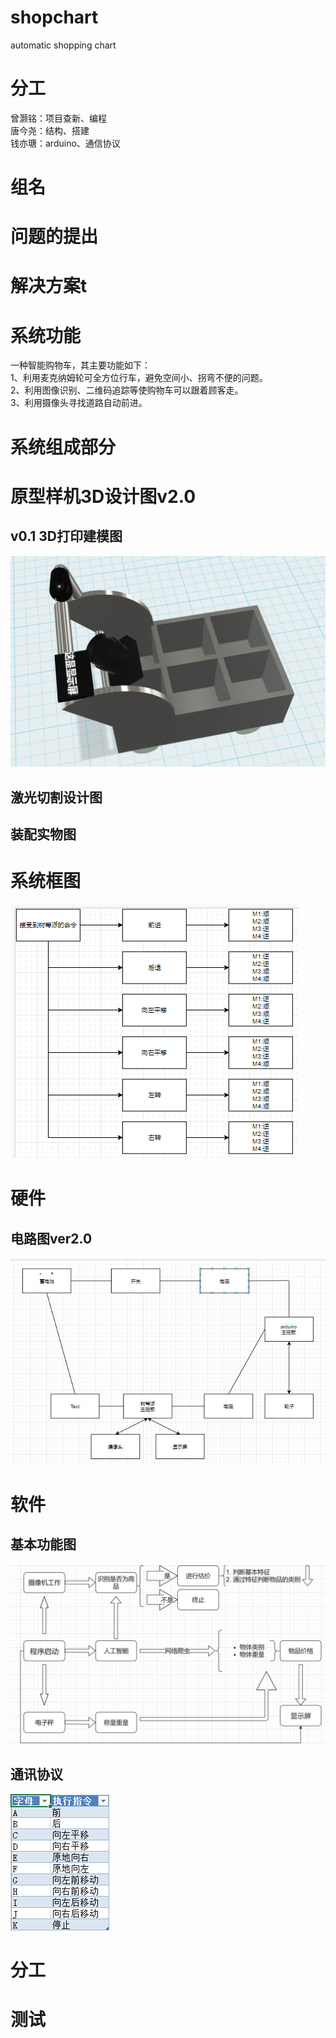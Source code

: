 # shopchart
automatic shopping chart 

# 分工
曾灏铭：项目查新、编程  
唐今尧：结构、搭建  
钱亦瑭：arduino、通信协议

# 组名


# 问题的提出



# 解决方案t


# 系统功能
一种智能购物车，其主要功能如下：    
  1、利用麦克纳姆轮可全方位行车，避免空间小、拐弯不便的问题。  
  2、利用图像识别、二维码追踪等使购物车可以跟着顾客走。  
  3、利用摄像头寻找道路自动前进。  
 # 系统组成部分




# 原型样机3D设计图v2.0




## v0.1 3D打印建模图
![](https://github.com/castic2020/shopchart/blob/master/%E5%BB%BA%E6%A8%A1.png)

## 激光切割设计图

## 装配实物图

# 系统框图
![](https://github.com/castic2020/shopchart/blob/master/arduino.picture.wheels.jpg)  

# 硬件

## 电路图ver2.0
![](https://github.com/castic2020/shopchart/blob/master/20191220.jpg)

# 软件  
## 基本功能图
![](https://github.com/castic2020/shopchart/blob/master/AI%20trolley.jpg)   
## 通讯协议  
![](https://github.com/castic2020/shopchart/blob/master/捕获.PNG)

# 分工


# 测试


